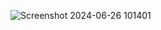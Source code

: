 ![Screenshot 2024-06-26 101401](https://github.com/Shelly243/ChatApp----Spring-Boot--WebSocket/assets/108860947/c9e2ddfe-3222-40be-8667-8d799e95df2b)
